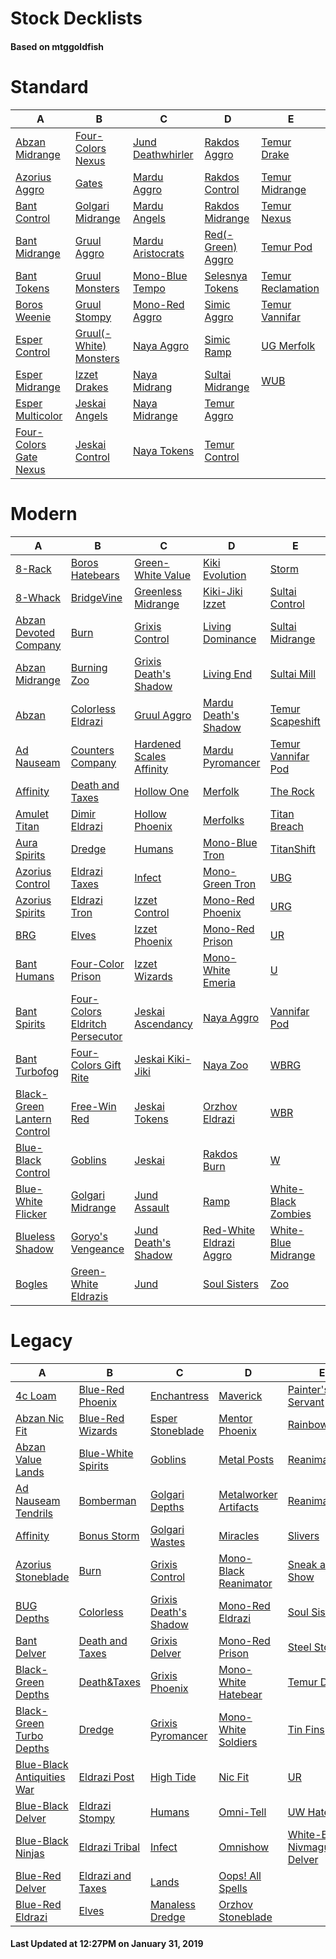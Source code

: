 # Stock Decklists
#### Based on mtggoldfish


# Standard

|                                       A                                        |                                       B                                        |                                  C                                   |                                  D                                   |                                  E                                   |
|--------------------------------------------------------------------------------|--------------------------------------------------------------------------------|----------------------------------------------------------------------|----------------------------------------------------------------------|----------------------------------------------------------------------|
|[Abzan Midrange](./mtggoldfish/Standard/decks/Abzan_Midrange.md)                |[Four-Colors Nexus](./mtggoldfish/Standard/decks/Four-Colors_Nexus.md)          |[Jund Deathwhirler](./mtggoldfish/Standard/decks/Jund_Deathwhirler.md)|[Rakdos Aggro](./mtggoldfish/Standard/decks/Rakdos_Aggro.md)          |[Temur Drake](./mtggoldfish/Standard/decks/Temur_Drake.md)            |
|[Azorius Aggro](./mtggoldfish/Standard/decks/Azorius_Aggro.md)                  |[Gates](./mtggoldfish/Standard/decks/Gates.md)                                  |[Mardu Aggro](./mtggoldfish/Standard/decks/Mardu_Aggro.md)            |[Rakdos Control](./mtggoldfish/Standard/decks/Rakdos_Control.md)      |[Temur Midrange](./mtggoldfish/Standard/decks/Temur_Midrange.md)      |
|[Bant Control](./mtggoldfish/Standard/decks/Bant_Control.md)                    |[Golgari Midrange](./mtggoldfish/Standard/decks/Golgari_Midrange.md)            |[Mardu Angels](./mtggoldfish/Standard/decks/Mardu_Angels.md)          |[Rakdos Midrange](./mtggoldfish/Standard/decks/Rakdos_Midrange.md)    |[Temur Nexus](./mtggoldfish/Standard/decks/Temur_Nexus.md)            |
|[Bant Midrange](./mtggoldfish/Standard/decks/Bant_Midrange.md)                  |[Gruul Aggro](./mtggoldfish/Standard/decks/Gruul_Aggro.md)                      |[Mardu Aristocrats](./mtggoldfish/Standard/decks/Mardu_Aristocrats.md)|[Red(-Green) Aggro](./mtggoldfish/Standard/decks/Red(-Green)_Aggro.md)|[Temur Pod](./mtggoldfish/Standard/decks/Temur_Pod.md)                |
|[Bant Tokens](./mtggoldfish/Standard/decks/Bant_Tokens.md)                      |[Gruul Monsters](./mtggoldfish/Standard/decks/Gruul_Monsters.md)                |[Mono-Blue Tempo](./mtggoldfish/Standard/decks/Mono-Blue_Tempo.md)    |[Selesnya Tokens](./mtggoldfish/Standard/decks/Selesnya_Tokens.md)    |[Temur Reclamation](./mtggoldfish/Standard/decks/Temur_Reclamation.md)|
|[Boros Weenie](./mtggoldfish/Standard/decks/Boros_Weenie.md)                    |[Gruul Stompy](./mtggoldfish/Standard/decks/Gruul_Stompy.md)                    |[Mono-Red Aggro](./mtggoldfish/Standard/decks/Mono-Red_Aggro.md)      |[Simic Aggro](./mtggoldfish/Standard/decks/Simic_Aggro.md)            |[Temur Vannifar](./mtggoldfish/Standard/decks/Temur_Vannifar.md)      |
|[Esper Control](./mtggoldfish/Standard/decks/Esper_Control.md)                  |[Gruul(-White) Monsters](./mtggoldfish/Standard/decks/Gruul(-White)_Monsters.md)|[Naya Aggro](./mtggoldfish/Standard/decks/Naya_Aggro.md)              |[Simic Ramp](./mtggoldfish/Standard/decks/Simic_Ramp.md)              |[UG Merfolk](./mtggoldfish/Standard/decks/UG_Merfolk.md)              |
|[Esper Midrange](./mtggoldfish/Standard/decks/Esper_Midrange.md)                |[Izzet Drakes](./mtggoldfish/Standard/decks/Izzet_Drakes.md)                    |[Naya Midrang](./mtggoldfish/Standard/decks/Naya_Midrang.md)          |[Sultai Midrange](./mtggoldfish/Standard/decks/Sultai_Midrange.md)    |[WUB](./mtggoldfish/Standard/decks/WUB.md)                            |
|[Esper Multicolor](./mtggoldfish/Standard/decks/Esper_Multicolor.md)            |[Jeskai Angels](./mtggoldfish/Standard/decks/Jeskai_Angels.md)                  |[Naya Midrange](./mtggoldfish/Standard/decks/Naya_Midrange.md)        |[Temur Aggro](./mtggoldfish/Standard/decks/Temur_Aggro.md)            |                                                                      |
|[Four-Colors Gate Nexus](./mtggoldfish/Standard/decks/Four-Colors_Gate_Nexus.md)|[Jeskai Control](./mtggoldfish/Standard/decks/Jeskai_Control.md)                |[Naya Tokens](./mtggoldfish/Standard/decks/Naya_Tokens.md)            |[Temur Control](./mtggoldfish/Standard/decks/Temur_Control.md)        |                                                                      |


# Modern

|                                           A                                            |                                               B                                                |                                        C                                         |                                       D                                        |                                   E                                    |
|----------------------------------------------------------------------------------------|------------------------------------------------------------------------------------------------|----------------------------------------------------------------------------------|--------------------------------------------------------------------------------|------------------------------------------------------------------------|
|[8-Rack](./mtggoldfish/Modern/decks/8-Rack.md)                                          |[Boros Hatebears](./mtggoldfish/Modern/decks/Boros_Hatebears.md)                                |[Green-White Value](./mtggoldfish/Modern/decks/Green-White_Value.md)              |[Kiki Evolution](./mtggoldfish/Modern/decks/Kiki_Evolution.md)                  |[Storm](./mtggoldfish/Modern/decks/Storm.md)                            |
|[8-Whack](./mtggoldfish/Modern/decks/8-Whack.md)                                        |[BridgeVine](./mtggoldfish/Modern/decks/BridgeVine.md)                                          |[Greenless Midrange](./mtggoldfish/Modern/decks/Greenless_Midrange.md)            |[Kiki-Jiki Izzet](./mtggoldfish/Modern/decks/Kiki-Jiki_Izzet.md)                |[Sultai Control](./mtggoldfish/Modern/decks/Sultai_Control.md)          |
|[Abzan Devoted Company](./mtggoldfish/Modern/decks/Abzan_Devoted_Company.md)            |[Burn](./mtggoldfish/Modern/decks/Burn.md)                                                      |[Grixis Control](./mtggoldfish/Modern/decks/Grixis_Control.md)                    |[Living Dominance](./mtggoldfish/Modern/decks/Living_Dominance.md)              |[Sultai Midrange](./mtggoldfish/Modern/decks/Sultai_Midrange.md)        |
|[Abzan Midrange](./mtggoldfish/Modern/decks/Abzan_Midrange.md)                          |[Burning Zoo](./mtggoldfish/Modern/decks/Burning_Zoo.md)                                        |[Grixis Death's Shadow](./mtggoldfish/Modern/decks/Grixis_Death's_Shadow.md)      |[Living End](./mtggoldfish/Modern/decks/Living_End.md)                          |[Sultai Mill](./mtggoldfish/Modern/decks/Sultai_Mill.md)                |
|[Abzan](./mtggoldfish/Modern/decks/Abzan.md)                                            |[Colorless Eldrazi](./mtggoldfish/Modern/decks/Colorless_Eldrazi.md)                            |[Gruul Aggro](./mtggoldfish/Modern/decks/Gruul_Aggro.md)                          |[Mardu Death's Shadow](./mtggoldfish/Modern/decks/Mardu_Death's_Shadow.md)      |[Temur Scapeshift](./mtggoldfish/Modern/decks/Temur_Scapeshift.md)      |
|[Ad Nauseam](./mtggoldfish/Modern/decks/Ad_Nauseam.md)                                  |[Counters Company](./mtggoldfish/Modern/decks/Counters_Company.md)                              |[Hardened Scales Affinity](./mtggoldfish/Modern/decks/Hardened_Scales_Affinity.md)|[Mardu Pyromancer](./mtggoldfish/Modern/decks/Mardu_Pyromancer.md)              |[Temur Vannifar Pod](./mtggoldfish/Modern/decks/Temur_Vannifar_Pod.md)  |
|[Affinity](./mtggoldfish/Modern/decks/Affinity.md)                                      |[Death and Taxes](./mtggoldfish/Modern/decks/Death_and_Taxes.md)                                |[Hollow One](./mtggoldfish/Modern/decks/Hollow_One.md)                            |[Merfolk](./mtggoldfish/Modern/decks/Merfolk.md)                                |[The Rock](./mtggoldfish/Modern/decks/The_Rock.md)                      |
|[Amulet Titan](./mtggoldfish/Modern/decks/Amulet_Titan.md)                              |[Dimir Eldrazi](./mtggoldfish/Modern/decks/Dimir_Eldrazi.md)                                    |[Hollow Phoenix](./mtggoldfish/Modern/decks/Hollow_Phoenix.md)                    |[Merfolks](./mtggoldfish/Modern/decks/Merfolks.md)                              |[Titan Breach](./mtggoldfish/Modern/decks/Titan_Breach.md)              |
|[Aura Spirits](./mtggoldfish/Modern/decks/Aura_Spirits.md)                              |[Dredge](./mtggoldfish/Modern/decks/Dredge.md)                                                  |[Humans](./mtggoldfish/Modern/decks/Humans.md)                                    |[Mono-Blue Tron](./mtggoldfish/Modern/decks/Mono-Blue_Tron.md)                  |[TitanShift](./mtggoldfish/Modern/decks/TitanShift.md)                  |
|[Azorius Control](./mtggoldfish/Modern/decks/Azorius_Control.md)                        |[Eldrazi Taxes](./mtggoldfish/Modern/decks/Eldrazi_Taxes.md)                                    |[Infect](./mtggoldfish/Modern/decks/Infect.md)                                    |[Mono-Green Tron](./mtggoldfish/Modern/decks/Mono-Green_Tron.md)                |[UBG](./mtggoldfish/Modern/decks/UBG.md)                                |
|[Azorius Spirits](./mtggoldfish/Modern/decks/Azorius_Spirits.md)                        |[Eldrazi Tron](./mtggoldfish/Modern/decks/Eldrazi_Tron.md)                                      |[Izzet Control](./mtggoldfish/Modern/decks/Izzet_Control.md)                      |[Mono-Red Phoenix](./mtggoldfish/Modern/decks/Mono-Red_Phoenix.md)              |[URG](./mtggoldfish/Modern/decks/URG.md)                                |
|[BRG](./mtggoldfish/Modern/decks/BRG.md)                                                |[Elves](./mtggoldfish/Modern/decks/Elves.md)                                                    |[Izzet Phoenix](./mtggoldfish/Modern/decks/Izzet_Phoenix.md)                      |[Mono-Red Prison](./mtggoldfish/Modern/decks/Mono-Red_Prison.md)                |[UR](./mtggoldfish/Modern/decks/UR.md)                                  |
|[Bant Humans](./mtggoldfish/Modern/decks/Bant_Humans.md)                                |[Four-Color Prison](./mtggoldfish/Modern/decks/Four-Color_Prison.md)                            |[Izzet Wizards](./mtggoldfish/Modern/decks/Izzet_Wizards.md)                      |[Mono-White Emeria](./mtggoldfish/Modern/decks/Mono-White_Emeria.md)            |[U](./mtggoldfish/Modern/decks/U.md)                                    |
|[Bant Spirits](./mtggoldfish/Modern/decks/Bant_Spirits.md)                              |[Four-Colors Eldritch Persecutor](./mtggoldfish/Modern/decks/Four-Colors_Eldritch_Persecutor.md)|[Jeskai Ascendancy](./mtggoldfish/Modern/decks/Jeskai_Ascendancy.md)              |[Naya Aggro](./mtggoldfish/Modern/decks/Naya_Aggro.md)                          |[Vannifar Pod](./mtggoldfish/Modern/decks/Vannifar_Pod.md)              |
|[Bant Turbofog](./mtggoldfish/Modern/decks/Bant_Turbofog.md)                            |[Four-Colors Gift Rite](./mtggoldfish/Modern/decks/Four-Colors_Gift_Rite.md)                    |[Jeskai Kiki-Jiki](./mtggoldfish/Modern/decks/Jeskai_Kiki-Jiki.md)                |[Naya Zoo](./mtggoldfish/Modern/decks/Naya_Zoo.md)                              |[WBRG](./mtggoldfish/Modern/decks/WBRG.md)                              |
|[Black-Green Lantern Control](./mtggoldfish/Modern/decks/Black-Green_Lantern_Control.md)|[Free-Win Red](./mtggoldfish/Modern/decks/Free-Win_Red.md)                                      |[Jeskai Tokens](./mtggoldfish/Modern/decks/Jeskai_Tokens.md)                      |[Orzhov Eldrazi](./mtggoldfish/Modern/decks/Orzhov_Eldrazi.md)                  |[WBR](./mtggoldfish/Modern/decks/WBR.md)                                |
|[Blue-Black Control](./mtggoldfish/Modern/decks/Blue-Black_Control.md)                  |[Goblins](./mtggoldfish/Modern/decks/Goblins.md)                                                |[Jeskai](./mtggoldfish/Modern/decks/Jeskai.md)                                    |[Rakdos Burn](./mtggoldfish/Modern/decks/Rakdos_Burn.md)                        |[W](./mtggoldfish/Modern/decks/W.md)                                    |
|[Blue-White Flicker](./mtggoldfish/Modern/decks/Blue-White_Flicker.md)                  |[Golgari Midrange](./mtggoldfish/Modern/decks/Golgari_Midrange.md)                              |[Jund Assault](./mtggoldfish/Modern/decks/Jund_Assault.md)                        |[Ramp](./mtggoldfish/Modern/decks/Ramp.md)                                      |[White-Black Zombies](./mtggoldfish/Modern/decks/White-Black_Zombies.md)|
|[Blueless Shadow](./mtggoldfish/Modern/decks/Blueless_Shadow.md)                        |[Goryo's Vengeance](./mtggoldfish/Modern/decks/Goryo's_Vengeance.md)                            |[Jund Death's Shadow](./mtggoldfish/Modern/decks/Jund_Death's_Shadow.md)          |[Red-White Eldrazi Aggro](./mtggoldfish/Modern/decks/Red-White_Eldrazi_Aggro.md)|[White-Blue Midrange](./mtggoldfish/Modern/decks/White-Blue_Midrange.md)|
|[Bogles](./mtggoldfish/Modern/decks/Bogles.md)                                          |[Green-White Eldrazis](./mtggoldfish/Modern/decks/Green-White_Eldrazis.md)                      |[Jund](./mtggoldfish/Modern/decks/Jund.md)                                        |[Soul Sisters](./mtggoldfish/Modern/decks/Soul_Sisters.md)                      |[Zoo](./mtggoldfish/Modern/decks/Zoo.md)                                |


# Legacy

|                                          A                                           |                                  B                                   |                                     C                                      |                                     D                                      |                                          E                                           |
|--------------------------------------------------------------------------------------|----------------------------------------------------------------------|----------------------------------------------------------------------------|----------------------------------------------------------------------------|--------------------------------------------------------------------------------------|
|[4c Loam](./mtggoldfish/Legacy/decks/4c_Loam.md)                                      |[Blue-Red Phoenix](./mtggoldfish/Legacy/decks/Blue-Red_Phoenix.md)    |[Enchantress](./mtggoldfish/Legacy/decks/Enchantress.md)                    |[Maverick](./mtggoldfish/Legacy/decks/Maverick.md)                          |[Painter's Servant](./mtggoldfish/Legacy/decks/Painter's_Servant.md)                  |
|[Abzan Nic Fit](./mtggoldfish/Legacy/decks/Abzan_Nic_Fit.md)                          |[Blue-Red Wizards](./mtggoldfish/Legacy/decks/Blue-Red_Wizards.md)    |[Esper Stoneblade](./mtggoldfish/Legacy/decks/Esper_Stoneblade.md)          |[Mentor Phoenix](./mtggoldfish/Legacy/decks/Mentor_Phoenix.md)              |[Rainbow Pod](./mtggoldfish/Legacy/decks/Rainbow_Pod.md)                              |
|[Abzan Value Lands](./mtggoldfish/Legacy/decks/Abzan_Value_Lands.md)                  |[Blue-White Spirits](./mtggoldfish/Legacy/decks/Blue-White_Spirits.md)|[Goblins](./mtggoldfish/Legacy/decks/Goblins.md)                            |[Metal Posts](./mtggoldfish/Legacy/decks/Metal_Posts.md)                    |[ReanimaStorm](./mtggoldfish/Legacy/decks/ReanimaStorm.md)                            |
|[Ad Nauseam Tendrils](./mtggoldfish/Legacy/decks/Ad_Nauseam_Tendrils.md)              |[Bomberman](./mtggoldfish/Legacy/decks/Bomberman.md)                  |[Golgari Depths](./mtggoldfish/Legacy/decks/Golgari_Depths.md)              |[Metalworker Artifacts](./mtggoldfish/Legacy/decks/Metalworker_Artifacts.md)|[Reanimator](./mtggoldfish/Legacy/decks/Reanimator.md)                                |
|[Affinity](./mtggoldfish/Legacy/decks/Affinity.md)                                    |[Bonus Storm](./mtggoldfish/Legacy/decks/Bonus_Storm.md)              |[Golgari Wastes](./mtggoldfish/Legacy/decks/Golgari_Wastes.md)              |[Miracles](./mtggoldfish/Legacy/decks/Miracles.md)                          |[Slivers](./mtggoldfish/Legacy/decks/Slivers.md)                                      |
|[Azorius Stoneblade](./mtggoldfish/Legacy/decks/Azorius_Stoneblade.md)                |[Burn](./mtggoldfish/Legacy/decks/Burn.md)                            |[Grixis Control](./mtggoldfish/Legacy/decks/Grixis_Control.md)              |[Mono-Black Reanimator](./mtggoldfish/Legacy/decks/Mono-Black_Reanimator.md)|[Sneak and Show](./mtggoldfish/Legacy/decks/Sneak_and_Show.md)                        |
|[BUG Depths](./mtggoldfish/Legacy/decks/BUG_Depths.md)                                |[Colorless](./mtggoldfish/Legacy/decks/Colorless.md)                  |[Grixis Death's Shadow](./mtggoldfish/Legacy/decks/Grixis_Death's_Shadow.md)|[Mono-Red Eldrazi](./mtggoldfish/Legacy/decks/Mono-Red_Eldrazi.md)          |[Soul Sisters](./mtggoldfish/Legacy/decks/Soul_Sisters.md)                            |
|[Bant Delver](./mtggoldfish/Legacy/decks/Bant_Delver.md)                              |[Death and Taxes](./mtggoldfish/Legacy/decks/Death_and_Taxes.md)      |[Grixis Delver](./mtggoldfish/Legacy/decks/Grixis_Delver.md)                |[Mono-Red Prison](./mtggoldfish/Legacy/decks/Mono-Red_Prison.md)            |[Steel Stompy](./mtggoldfish/Legacy/decks/Steel_Stompy.md)                            |
|[Black-Green Depths](./mtggoldfish/Legacy/decks/Black-Green_Depths.md)                |[Death&amp;Taxes](./mtggoldfish/Legacy/decks/Death&amp;Taxes.md)      |[Grixis Phoenix](./mtggoldfish/Legacy/decks/Grixis_Phoenix.md)              |[Mono-White Hatebear](./mtggoldfish/Legacy/decks/Mono-White_Hatebear.md)    |[Temur Delver](./mtggoldfish/Legacy/decks/Temur_Delver.md)                            |
|[Black-Green Turbo Depths](./mtggoldfish/Legacy/decks/Black-Green_Turbo_Depths.md)    |[Dredge](./mtggoldfish/Legacy/decks/Dredge.md)                        |[Grixis Pyromancer](./mtggoldfish/Legacy/decks/Grixis_Pyromancer.md)        |[Mono-White Soldiers](./mtggoldfish/Legacy/decks/Mono-White_Soldiers.md)    |[Tin Fins](./mtggoldfish/Legacy/decks/Tin_Fins.md)                                    |
|[Blue-Black Antiquities War](./mtggoldfish/Legacy/decks/Blue-Black_Antiquities_War.md)|[Eldrazi Post](./mtggoldfish/Legacy/decks/Eldrazi_Post.md)            |[High Tide](./mtggoldfish/Legacy/decks/High_Tide.md)                        |[Nic Fit](./mtggoldfish/Legacy/decks/Nic_Fit.md)                            |[UR](./mtggoldfish/Legacy/decks/UR.md)                                                |
|[Blue-Black Delver](./mtggoldfish/Legacy/decks/Blue-Black_Delver.md)                  |[Eldrazi Stompy](./mtggoldfish/Legacy/decks/Eldrazi_Stompy.md)        |[Humans](./mtggoldfish/Legacy/decks/Humans.md)                              |[Omni-Tell](./mtggoldfish/Legacy/decks/Omni-Tell.md)                        |[UW Hatebears](./mtggoldfish/Legacy/decks/UW_Hatebears.md)                            |
|[Blue-Black Ninjas](./mtggoldfish/Legacy/decks/Blue-Black_Ninjas.md)                  |[Eldrazi Tribal](./mtggoldfish/Legacy/decks/Eldrazi_Tribal.md)        |[Infect](./mtggoldfish/Legacy/decks/Infect.md)                              |[Omnishow](./mtggoldfish/Legacy/decks/Omnishow.md)                          |[White-Blue Nivmagus Delver](./mtggoldfish/Legacy/decks/White-Blue_Nivmagus_Delver.md)|
|[Blue-Red Delver](./mtggoldfish/Legacy/decks/Blue-Red_Delver.md)                      |[Eldrazi and Taxes](./mtggoldfish/Legacy/decks/Eldrazi_and_Taxes.md)  |[Lands](./mtggoldfish/Legacy/decks/Lands.md)                                |[Oops! All Spells](./mtggoldfish/Legacy/decks/Oops!_All_Spells.md)          |                                                                                      |
|[Blue-Red Eldrazi](./mtggoldfish/Legacy/decks/Blue-Red_Eldrazi.md)                    |[Elves](./mtggoldfish/Legacy/decks/Elves.md)                          |[Manaless Dredge](./mtggoldfish/Legacy/decks/Manaless_Dredge.md)            |[Orzhov Stoneblade](./mtggoldfish/Legacy/decks/Orzhov_Stoneblade.md)        |                                                                                      |



#### Last Updated at 12:27PM on January 31, 2019